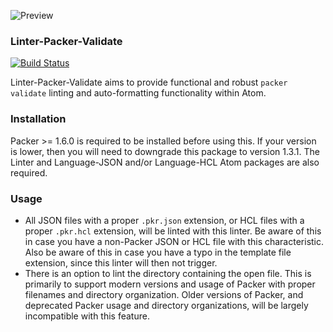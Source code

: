![Preview](https://raw.githubusercontent.com/mschuchard/linter-packer-validate/master/linter_packer_validate.png)

### Linter-Packer-Validate
[![Build Status](https://travis-ci.com/mschuchard/linter-packer-validate.svg?branch=master)](https://travis-ci.com/mschuchard/linter-packer-validate)

Linter-Packer-Validate aims to provide functional and robust `packer validate` linting and auto-formatting functionality within Atom.

### Installation
Packer >= 1.6.0 is required to be installed before using this. If your version is lower, then you will need to downgrade this package to version 1.3.1. The Linter and Language-JSON and/or Language-HCL Atom packages are also required.

### Usage
- All JSON files with a proper `.pkr.json` extension, or HCL files with a proper `.pkr.hcl` extension, will be linted with this linter. Be aware of this in case you have a non-Packer JSON or HCL file with this characteristic. Also be aware of this in case you have a typo in the template file extension, since this linter will then not trigger.
- There is an option to lint the directory containing the open file. This is primarily to support modern versions and usage of Packer with proper filenames and directory organization. Older versions of Packer, and deprecated Packer usage and directory organizations, will be largely incompatible with this feature.
